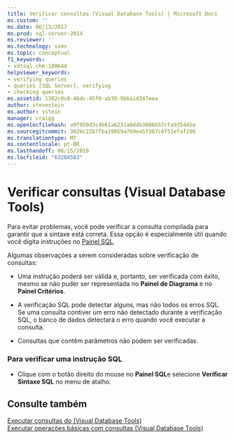 ```yaml
---
title: Verificar consultas (Visual Database Tools) | Microsoft Docs
ms.custom: ''
ms.date: 06/13/2017
ms.prod: sql-server-2014
ms.reviewer: ''
ms.technology: ssms
ms.topic: conceptual
f1_keywords:
- vdtsql.chm:100644
helpviewer_keywords:
- verifying queries
- queries [SQL Server], verifying
- checking queries
ms.assetid: 1382c0c0-46dc-45f9-ab38-9bba1d347eea
author: stevestein
ms.author: sstein
manager: craigg
ms.openlocfilehash: a9f959d3c4b61a6231a0d4b3806b57cfa935445e
ms.sourcegitcommit: 3026c22b7fba19059a769ea5f367c4f51efaf286
ms.translationtype: MT
ms.contentlocale: pt-BR
ms.lasthandoff: 06/15/2019
ms.locfileid: "63204583"
---
```

# <a name="verify-queries-visual-database-tools"></a>Verificar consultas (Visual Database Tools)
  Para evitar problemas, você pode verificar a consulta compilada para garantir que a sintaxe está correta. Essa opção é especialmente útil quando você digita instruções no [Painel SQL](visual-database-tools.md).  
  
 Algumas observações a serem consideradas sobre verificação de consultas:  
  
-   Uma instrução poderá ser válida e, portanto, ser verificada com êxito, mesmo se não puder ser representada no **Painel de Diagrama** e no **Painel Critérios**.  
  
-   A verificação SQL pode detectar alguns, mas não todos os erros SQL. Se uma consulta contiver um erro não detectado durante a verificação SQL, o banco de dados detectará o erro quando você executar a consulta.  
  
-   Consultas que contêm parâmetros não podem ser verificadas.  
  
### <a name="to-verify-an-sql-statement"></a>Para verificar uma instrução SQL  
  
-   Clique com o botão direito do mouse no **Painel SQL**e selecione **Verificar Sintaxe SQL** no menu de atalho.  
  
## <a name="see-also"></a>Consulte também  
 [Executar consultas do &#40;Visual Database Tools&#41;](run-queries-visual-database-tools.md)   
 [Executar operações básicas com consultas &#40;Visual Database Tools&#41;](perform-basic-operations-with-queries-visual-database-tools.md)  
  
  
